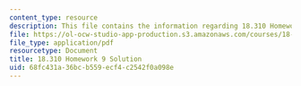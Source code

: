 ```yaml
---
content_type: resource
description: This file contains the information regarding 18.310 Homework 9.
file: https://ol-ocw-studio-app-production.s3.amazonaws.com/courses/18-310-principles-of-discrete-applied-mathematics-fall-2013/68fc431a36bcb559ecf4c2542f0a098e_MIT18_310F13_Homework9Sol.pdf
file_type: application/pdf
resourcetype: Document
title: 18.310 Homework 9 Solution
uid: 68fc431a-36bc-b559-ecf4-c2542f0a098e
---
```

